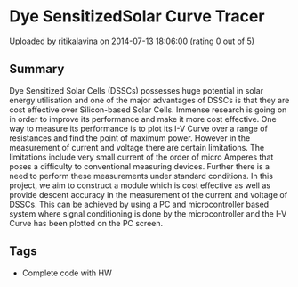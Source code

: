 # Dye SensitizedSolar Curve Tracer

Uploaded by ritikalavina on 2014-07-13 18:06:00 (rating 0 out of 5)

## Summary

Dye Sensitized Solar Cells (DSSCs) possesses huge potential in solar energy utilisation and one of the major advantages of DSSCs is that they are cost effective over Silicon-based Solar Cells. Immense research is going on in order to improve its performance and make it more cost effective. One way to measure its performance is to plot its I-V Curve over a range of resistances and find the point of maximum power. However in the measurement of current and voltage there are certain limitations. The limitations include very small current of the order of micro Amperes that poses a difficulty to conventional measuring devices. Further there is a need to perform these measurements under standard conditions. In this project, we aim to construct a module which is cost effective as well as provide descent accuracy in the measurement of the current and voltage of DSSCs. This can be achieved by using a PC and microcontroller based system where signal conditioning is done by the microcontroller and the I-V Curve has been plotted on the PC screen.

## Tags

- Complete code with HW
